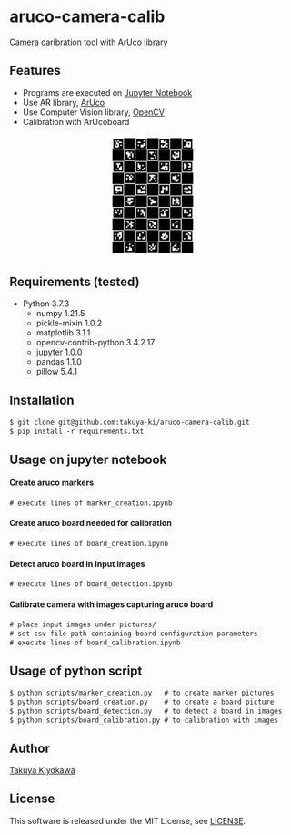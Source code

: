 # aruco-camera-calib

Camera caribration tool with ArUco library

## Features

- Programs are executed on [Jupyter Notebook](https://jupyter.org/)
- Use AR library, [ArUco](https://www.uco.es/investiga/grupos/ava/node/26)
- Use Computer Vision library, [OpenCV](https://opencv.org/)
- Calibration with ArUcoboard

<div align="center">
    <img src="board/sample_board.png", width="30%">
</div>

## Requirements (tested)

- Python 3.7.3
  - numpy 1.21.5
  - pickle-mixin 1.0.2
  - matplotlib 3.1.1
  - opencv-contrib-python 3.4.2.17
  - jupyter 1.0.0
  - pandas 1.1.0
  - pillow 5.4.1

## Installation

	$ git clone git@github.com:takuya-ki/aruco-camera-calib.git
	$ pip install -r requirements.txt

## Usage on jupyter notebook

#### Create aruco markers

    # execute lines of marker_creation.ipynb

#### Create aruco board needed for calibration

    # execute lines of board_creation.ipynb 

#### Detect aruco board in input images

    # execute lines of board_detection.ipynb

#### Calibrate camera with images capturing aruco board

    # place input images under pictures/
    # set csv file path containing board configuration parameters
    # execute lines of board_calibration.ipynb

## Usage of python script

    $ python scripts/marker_creation.py   # to create marker pictures
    $ python scripts/board_creation.py    # to create a board picture
    $ python scripts/board_detection.py   # to detect a board in images
    $ python scripts/board_calibration.py # to calibration with images

## Author

[Takuya Kiyokawa](https://takuya-ki.github.io/)

## License

This software is released under the MIT License, see [LICENSE](./LICENSE).
